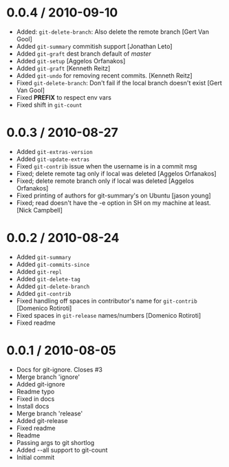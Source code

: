 
0.0.4 / 2010-09-10 
==================

  * Added: `git-delete-branch`: Also delete the remote branch [Gert Van Gool]
  * Added `git-summary` commitish support [Jonathan Leto]
  * Added `git-graft` dest branch default of _master_
  * Added `git-setup` [Aggelos Orfanakos]
  * Added `git-graft` [Kenneth Reitz]
  * Added `git-undo` for removing recent commits. [Kenneth Reitz]
  * Fixed `git-delete-branch`: Don't fail if the local branch doesn't exist [Gert Van Gool]
  * Fixed __PREFIX__ to respect env vars
  * Fixed shift in `git-count`

0.0.3 / 2010-08-27 
==================

  * Added `git-extras-version`
  * Added `git-update-extras`
  * Fixed `git-contrib` issue when the username is in a commit msg
  * Fixed; delete remote tag only if local was deleted [Aggelos Orfanakos]
  * Fixed; delete remote branch only if local was deleted [Aggelos Orfanakos]
  * Fixed printing of authors for git-summary's on Ubuntu [jason young]
  * Fixed; read doesn't have the -e option in SH on my machine at least. [Nick Campbell]

0.0.2 / 2010-08-24 
==================

  * Added `git-summary`
  * Added `git-commits-since`
  * Added `git-repl`
  * Added `git-delete-tag`
  * Added `git-delete-branch`
  * Added `git-contrib`
  * Fixed handling off spaces in contributor's name for `git-contrib` [Domenico Rotiroti]
  * Fixed spaces in `git-release` names/numbers [Domenico Rotiroti]
  * Fixed readme

0.0.1 / 2010-08-05 
==================

  * Docs for git-ignore. Closes #3
  * Merge branch 'ignore'
  * Added git-ignore
  * Readme typo
  * Fixed <tag> in docs
  * Install docs
  * Merge branch 'release'
  * Added git-release
  * Fixed readme
  * Readme
  * Passing args to git shortlog
  * Added --all support to git-count
  * Initial commit
